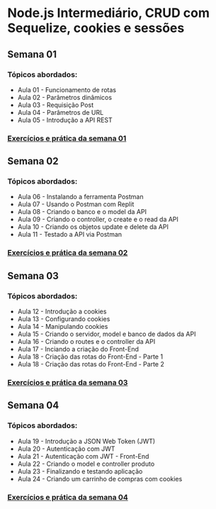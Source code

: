 # Node.js Intermediário, CRUD com Sequelize, cookies e sessões

## Semana 01

### Tópicos abordados:

- Aula 01 - Funcionamento de rotas
- Aula 02 - Parâmetros dinâmicos
- Aula 03 - Requisição Post
- Aula 04 - Parâmetros de URL
- Aula 05 - Introdução a API REST

### [Exercícios e prática da semana 01](semana-01/index.html)

## Semana 02

### Tópicos abordados:

- Aula 06 - Instalando a ferramenta Postman
- Aula 07 - Usando o Postman com Replit
- Aula 08 - Criando o banco e o model da API
- Aula 09 - Criando o controller, o create e o read da API
- Aula 10 - Criando os objetos update e delete da API
- Aula 11 - Testado a API via Postman

### [Exercícios e prática da semana 02](semana-02/index.html)

## Semana 03

### Tópicos abordados:

- Aula 12 - Introdução a cookies
- Aula 13 - Configurando cookies
- Aula 14 - Manipulando cookies
- Aula 15 - Criando o servidor, model e banco de dados da API
- Aula 16 - Criando o routes e o controller da API
- Aula 17 - Inciando a criação do Front-End
- Aula 18 - Criação das rotas do Front-End - Parte 1
- Aula 18 - Criação das rotas do Front-End - Parte 2

### [Exercícios e prática da semana 03](semana-03/index.html)

## Semana 04

### Tópicos abordados:

- Aula 19 - Introdução a JSON Web Token (JWT)
- Aula 20 - Autenticação com JWT
- Aula 21 - Autenticação com JWT - Front-End
- Aula 22 - Criando o model e controller produto
- Aula 23 - Finalizando e testando aplicação
- Aula 24 - Criando um carrinho de compras com cookies

### [Exercícios e prática da semana 04](semana-04/index.html)
